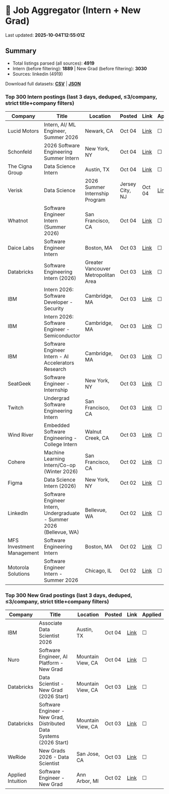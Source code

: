 # 🔎 Job Aggregator (Intern + New Grad)

Last updated: **2025-10-04T12:55:01Z**

## Summary
- Total listings parsed (all sources): **4919**
- Intern (before filtering): **1889** | New Grad (before filtering): **3030**
- Sources: linkedin (4919)

Download full datasets: **[CSV](data/jobs.csv)** | **[JSON](data/jobs.json)**

### Top 300 Intern postings (last 3 days, deduped, ≤3/company, strict title+company filters)
| Company | Title | Location | Posted | Link | Applied |
|---|---|---|---|---|---|
| Lucid Motors | Intern, AI/ ML Engineer, Summer 2026 | Newark, CA | Oct 04 | [Link](https://www.linkedin.com/jobs/view/intern-ai-ml-engineer-summer-2026-at-lucid-motors-4308896067?position=8&pageNum=0&refId=NbWVF4Ufkkg7uGez%2BbfunA%3D%3D&trackingId=RuJ%2BWY11JaZHCE72n1jSsg%3D%3D) | ☐ |
| Schonfeld | 2026 Software Engineering Summer Intern | New York, NY | Oct 04 | [Link](https://www.linkedin.com/jobs/view/2026-software-engineering-summer-intern-at-schonfeld-4300055333?position=6&pageNum=2&refId=kRtvjWMlfJWhrMo%2F9T5hQQ%3D%3D&trackingId=bXM4kgM2%2BaUAnqsCHY6QOg%3D%3D) | ☐ |
| The Cigna Group | Data Science Intern | Austin, TX | Oct 04 | [Link](https://www.linkedin.com/jobs/view/data-science-intern-at-the-cigna-group-4308316109?position=4&pageNum=0&refId=4jUu28HnCAfe92apgJb03A%3D%3D&trackingId=0m34%2BWpkZ8hCUBSC7cPpFg%3D%3D) | ☐ |
| Verisk | Data Science | 2026 Summer Internship Program | Jersey City, NJ | Oct 04 | [Link](https://www.linkedin.com/jobs/view/data-science-2026-summer-internship-program-at-verisk-4300068866?position=5&pageNum=5&refId=ZwslroT8ol%2BqXQtsBLUJ0Q%3D%3D&trackingId=97UwjcY%2BvQHLMhncspRADQ%3D%3D) | ☐ |
| Whatnot | Software Engineer Intern (Summer 2026) | San Francisco, CA | Oct 04 | [Link](https://www.linkedin.com/jobs/view/software-engineer-intern-summer-2026-at-whatnot-4308871542?position=3&pageNum=5&refId=6WNw1MCPtiuxiDH63%2FiqxA%3D%3D&trackingId=Lbz8DGviVgJmmXb%2BBDh7PQ%3D%3D) | ☐ |
| Daice Labs | Software Engineer Intern | Boston, MA | Oct 03 | [Link](https://www.linkedin.com/jobs/view/software-engineer-intern-at-daice-labs-4310440985?position=4&pageNum=0&refId=0OkmpSbzan8r81o4azCS6Q%3D%3D&trackingId=vZfpoY%2Bru4O9VY75y%2BaeqQ%3D%3D) | ☐ |
| Databricks | Software Engineering Intern (2026) | Greater Vancouver Metropolitan Area | Oct 03 | [Link](https://ca.linkedin.com/jobs/view/software-engineering-intern-2026-at-databricks-4297734980?position=2&pageNum=7&refId=DaoXmtRJ%2F9EbUwL98IgeTw%3D%3D&trackingId=CQjVmsk%2FarAcHIWoNZE7AA%3D%3D) | ☐ |
| IBM | Intern 2026: Software Developer - Security | Cambridge, MA | Oct 03 | [Link](https://www.linkedin.com/jobs/view/intern-2026-software-developer-security-at-ibm-4307575229?position=5&pageNum=5&refId=OzXTgI7BaXb%2BFPZY9I1s2w%3D%3D&trackingId=SFVaefG6txgAYRx5mPzDeQ%3D%3D) | ☐ |
| IBM | Intern 2026: Software Engineer - Semiconductor | Cambridge, MA | Oct 03 | [Link](https://www.linkedin.com/jobs/view/intern-2026-software-engineer-semiconductor-at-ibm-4307575227?position=1&pageNum=5&refId=YLxQXajAejBD0cOJJq%2FxjA%3D%3D&trackingId=iMscV90uQONPuHqaWVGstg%3D%3D) | ☐ |
| IBM | Software Engineer Intern - AI Accelerators Research | Cambridge, MA | Oct 03 | [Link](https://www.linkedin.com/jobs/view/software-engineer-intern-ai-accelerators-research-at-ibm-4307589020?position=2&pageNum=2&refId=DP4gJ9EKB69l6nZ207Vj1Q%3D%3D&trackingId=NJ%2BHmBoitAVqo%2FUuj%2FylHQ%3D%3D) | ☐ |
| SeatGeek | Software Engineer - Internship | New York, NY | Oct 03 | [Link](https://www.linkedin.com/jobs/view/software-engineer-internship-at-seatgeek-4307571879?position=9&pageNum=0&refId=2t8VzbpK3k6G%2BUTN%2BYKrsw%3D%3D&trackingId=v0uIspEoHElMamnzehmu5g%3D%3D) | ☐ |
| Twitch | Undergrad Software Engineering Intern | San Francisco, CA | Oct 03 | [Link](https://www.linkedin.com/jobs/view/undergrad-software-engineering-intern-at-twitch-4309853502?position=6&pageNum=5&refId=iXnikrQBvYmdeCmVSW60xg%3D%3D&trackingId=K0VBOTH6PKVYke6fQ53yrg%3D%3D) | ☐ |
| Wind River | Embedded Software Engineering - College Intern | Walnut Creek, CA | Oct 03 | [Link](https://www.linkedin.com/jobs/view/embedded-software-engineering-college-intern-at-wind-river-4297362930?position=6&pageNum=7&refId=6q5dyCh5la0IvZIxhOHJcA%3D%3D&trackingId=NJImNaag9n4qj6HV2Jn0Rg%3D%3D) | ☐ |
| Cohere | Machine Learning Intern/Co-op  (Winter 2026) | San Francisco, CA | Oct 02 | [Link](https://www.linkedin.com/jobs/view/machine-learning-intern-co-op-winter-2026-at-cohere-4297028675?position=3&pageNum=0&refId=F17%2Btl7bSHQlT6fDIJmZhQ%3D%3D&trackingId=PQVjZ8TOo10lW7DnqU1OOA%3D%3D) | ☐ |
| Figma | Data Science Intern (2026) | New York, NY | Oct 02 | [Link](https://www.linkedin.com/jobs/view/data-science-intern-2026-at-figma-4288067198?position=4&pageNum=2&refId=4DqUeTI8nY84IJBLgyyKag%3D%3D&trackingId=YpGjZy5hxv5JqSCPEPIWQg%3D%3D) | ☐ |
| LinkedIn | Software Engineer Intern, Undergraduate - Summer 2026 (Bellevue, WA) | Bellevue, WA | Oct 02 | [Link](https://www.linkedin.com/jobs/view/software-engineer-intern-undergraduate-summer-2026-bellevue-wa-at-linkedin-4309085691?position=8&pageNum=0&refId=oB%2F6HE%2FoiYfBg7dn3nTG0Q%3D%3D&trackingId=ccoy%2FyOXLUJYiUxrNMCoLA%3D%3D) | ☐ |
| MFS Investment Management | Software Engineering Intern | Boston, MA | Oct 02 | [Link](https://www.linkedin.com/jobs/view/software-engineering-intern-at-mfs-investment-management-4309635944?position=5&pageNum=2&refId=3L450mNcFArFqqouRL84Fg%3D%3D&trackingId=YwXKqEckc9jT705Z4L%2BVFQ%3D%3D) | ☐ |
| Motorola Solutions | Software Engineer Intern - Summer 2026 | Chicago, IL | Oct 02 | [Link](https://www.linkedin.com/jobs/view/software-engineer-intern-summer-2026-at-motorola-solutions-4307936798?position=7&pageNum=0&refId=6OgqEajiNpTv3DdW3cHvOQ%3D%3D&trackingId=tI0gMRlgNwFZpDF5wChZsg%3D%3D) | ☐ |

### Top 300 New Grad postings (last 3 days, deduped, ≤3/company, strict title+company filters)
| Company | Title | Location | Posted | Link | Applied |
|---|---|---|---|---|---|
| IBM | Associate Data Scientist 2026 | Austin, TX | Oct 04 | [Link](https://www.linkedin.com/jobs/view/associate-data-scientist-2026-at-ibm-4287167208?position=9&pageNum=7&refId=DmYtVsGObl91cSi1swd7Qw%3D%3D&trackingId=PPWS8W%2BjRajsOgao8aQ8ZQ%3D%3D) | ☐ |
| Nuro | Software Engineer, AI Platform - New Grad | Mountain View, CA | Oct 04 | [Link](https://www.linkedin.com/jobs/view/software-engineer-ai-platform-new-grad-at-nuro-4191146990?position=6&pageNum=0&refId=I9OWxFP5uWd3QsQePBZRFw%3D%3D&trackingId=YcTRVRrbLx8lxc0LkWgZdQ%3D%3D) | ☐ |
| Databricks | Data Scientist - New Grad (2026 Start) | Mountain View, CA | Oct 03 | [Link](https://www.linkedin.com/jobs/view/data-scientist-new-grad-2026-start-at-databricks-4297746037?position=4&pageNum=0&refId=mKDA7JEiDPENrv%2BwCLL7ew%3D%3D&trackingId=cTtjGHpoxoF9GgN5P2GP0A%3D%3D) | ☐ |
| Databricks | Software Engineer - New Grad, Distributed Data Systems (2026 Start) | Mountain View, CA | Oct 03 | [Link](https://www.linkedin.com/jobs/view/software-engineer-new-grad-distributed-data-systems-2026-start-at-databricks-4297753013?position=7&pageNum=0&refId=Fu5d6XvLFG34ch1yFmUpjA%3D%3D&trackingId=Y9qo3EsSz5J1cZ%2BhKwMAbw%3D%3D) | ☐ |
| WeRide | New Grads 2026 - Data Scientist | San Jose, CA | Oct 03 | [Link](https://www.linkedin.com/jobs/view/new-grads-2026-data-scientist-at-weride-4309860625?position=8&pageNum=2&refId=JYVEYbgyqfiFTnog3MBPVg%3D%3D&trackingId=dsNiktUkGE7%2FtPIFdnRKAA%3D%3D) | ☐ |
| Applied Intuition | Software Engineer - New Grad | Ann Arbor, MI | Oct 02 | [Link](https://www.linkedin.com/jobs/view/software-engineer-new-grad-at-applied-intuition-4288704567?position=1&pageNum=0&refId=kBThc3ZJrTb2REIIMS8bqA%3D%3D&trackingId=oUylV1djE3cUFU3pXq%2BqHQ%3D%3D) | ☐ |

